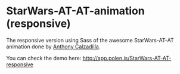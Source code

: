 StarWars-AT-AT-animation (responsive)
=====================================

The responsive version using Sass of the awesome StarWars-AT-AT animation done by <a href="http://www.anthonycalzadilla.com">Anthony Calzadilla</a>.

You can check the demo here: http://app.polen.is/StarWars-AT-AT-responsive